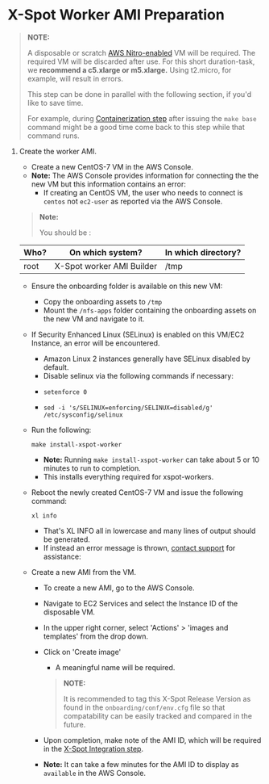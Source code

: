 # X-Spot Worker AMI Preparation

> **NOTE:**
>
> A disposable or scratch [AWS Nitro-enabled](https://docs.aws.amazon.com/AWSEC2/latest/UserGuide/instance-types.html#ec2-nitro-instances) VM will be required. The required VM will be discarded after use. For this short duration-task, we **recommend a c5.xlarge or m5.xlarge.** Using t2.micro, for example, will result in errors.
>
> This step can be done in parallel with the following section, if you'd like to save time.
>
> For example, during [Containerization step](containerization.md) after issuing the `make base` command might be a good time come back to this step while that command runs.

1.  Create the worker AMI.

    * Create a new CentOS-7 VM in the AWS Console.
    * **Note:** The AWS Console provides information for connecting the the new VM but this information contains an error:
      * If creating an CentOS VM, the user who needs to connect is `centos` not `ec2-user` as reported via the AWS Console.

    > **Note:**
    >
    > You should be :

    | Who? | On which system?          | In which directory? |
    | ---- | ------------------------- | ------------------- |
    | root | X-Spot worker AMI Builder | /tmp                |

    * Ensure the onboarding folder is available on this new VM:
      * Copy the onboarding assets to `/tmp`
      * Mount the `/nfs-apps` folder containing the onboarding assets on the new VM and navigate to it.
    * If Security Enhanced Linux (SELinux) is enabled on this VM/EC2 Instance, an error will be encountered.
      * Amazon Linux 2 instances generally have SELinux disabled by default.
      * Disable selinux via the following commands if necessary:
      * ```
        setenforce 0
        ```
      * ```
        sed -i 's/SELINUX=enforcing/SELINUX=disabled/g' /etc/sysconfig/selinux
        ```
    *   Run the following:

        ```
        make install-xspot-worker
        ```

        * **Note:** Running `make install-xspot-worker` can take about 5 or 10 minutes to run to completion.
        * This installs everything required for xspot-workers.
    *   Reboot the newly created CentOS-7 VM and issue the following command:

        ```
        xl info
        ```

        * That's XL INFO all in lowercase and many lines of output should be generated.
        * If instead an error message is thrown, [contact support](mailto:support@exostellar.io) for assistance:
    * Create a new AMI from the VM.
      * To create a new AMI, go to the AWS Console.
      * Navigate to EC2 Services and select the Instance ID of the disposable VM.
      * In the upper right corner, select 'Actions' > 'images and templates' from the drop down.
      *   Click on 'Create image'

          * A meaningful name will be required.

          > **NOTE:**
          >
          > It is recommended to tag this X-Spot Release Version as found in the `onboarding/conf/env.cfg` file so that compatability can be easily tracked and compared in the future.
      * Upon completion, make note of the AMI ID, which will be required in the [X-Spot Integration step](x-spot-integration.md).
      * **Note:** It can take a few minutes for the AMI ID to display as `available` in the AWS Console.
